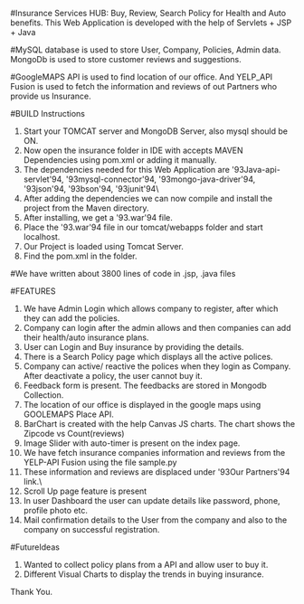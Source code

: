 #Insurance Services HUB: Buy, Review, Search Policy for Health and Auto benefits. 
This Web Application is developed with the help of Servlets + JSP + Java

#MySQL database is used to store User, Company, Policies, Admin data. MongoDb is used to store customer reviews and suggestions.

#GoogleMAPS API is used to find location of our office. And YELP_API Fusion is used to fetch the information and reviews of out Partners who provide us Insurance.

#BUILD Instructions
1. Start your TOMCAT server and MongoDB Server, also mysql should be ON.
2. Now open the insurance folder in IDE with accepts MAVEN Dependencies using pom.xml or adding it manually. 
3. The dependencies needed for this Web Application are \'93Java-api-servlet\'94, \'93mysql-connector\'94, \'93mongo-java-driver\'94, \'93json\'94, \'93bson\'94, \'93junit\'94\
4. After adding the dependencies we can now compile and install the project from the Maven directory. 
5. After installing, we get a \'93.war\'94 file. 
6. Place the \'93.war\'94  file in our tomcat/webapps folder and start localhost.
7. Our Project is loaded using Tomcat Server.
8. Find the pom.xml in the folder.

#We have written about 3800 lines of code in .jsp, .java files

#FEATURES
1. We have Admin Login which allows company to register, after which they can add the policies.
2. Company can login after the admin allows and then companies can add their health/auto insurance plans.
3. User can Login and Buy insurance by providing the details.
4. There is a Search Policy page which displays all the active polices.
5. Company can active/ reactive the polices when they login as Company. After deactivate a policy, the user cannot buy it.
6. Feedback form is present. The feedbacks are stored in Mongodb Collection.
7. The location of our office is displayed in the google maps using GOOLEMAPS Place API.
8. BarChart is created with the help Canvas JS charts. The chart shows the Zipcode vs Count(reviews)
9. Image Slider with auto-timer is present on the index page.
10. We have fetch insurance companies information and reviews from the YELP-API Fusion using the file sample.py
11. These information and reviews are displaced under \'93Our Partners\'94 link.\
12. Scroll Up page feature is present
13. In user Dashboard the user can update details like password, phone, profile photo etc.
13. Mail confirmation details to the User from the company and also to the company on successful registration.

#FutureIdeas
1. Wanted to collect policy plans from a API and allow user to buy it.
2. Different Visual Charts to display the trends in buying insurance.


Thank You.
